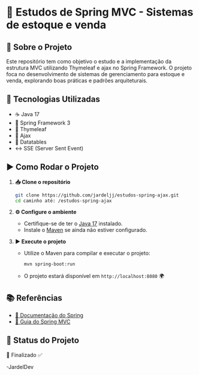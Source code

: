 # 📌 Estudos de Spring MVC - Sistemas de estoque e venda

## 📖 Sobre o Projeto
Este repositório tem como objetivo o estudo e a implementação da estrutura MVC utilizando Thymeleaf e ajax no Spring Framework. O projeto foca no desenvolvimento de sistemas de gerenciamento para estoque e venda, explorando boas práticas e padrões arquiteturais.

## 🚀 Tecnologias Utilizadas
- ☕ Java 17
- 🌱 Spring Framework 3
- 🎨 Thymeleaf
- 🔁 Ajax
- 📶 Datatables
- ↔️ SSE (Server Sent Event) 

## ▶️ Como Rodar o Projeto
1. **📥 Clone o repositório**
   ```sh
   git clone https://github.com/jardeljj/estudos-spring-ajax.git
   cd caminho até: /estudos-spring-ajax
   ```

2. **⚙️ Configure o ambiente**
   - Certifique-se de ter o [Java 17](https://www.oracle.com/java/technologies/javase/jdk17-archive-downloads.html) instalado.
   - Instale o [Maven](https://maven.apache.org/download.cgi) se ainda não estiver configurado.

3. **▶️ Execute o projeto**
   - Utilize o Maven para compilar e executar o projeto:
     ```sh
     mvn spring-boot:run
     ```
   - O projeto estará disponível em `http://localhost:8080` 🌍

## 📚 Referências
- [📜 Documentação do Spring](https://docs.spring.io/spring-framework/docs/current/reference/html/)
- [📌 Guia do Spring MVC](https://docs.spring.io/spring-framework/docs/current/reference/html/web.html)

## 🚧 Status do Projeto
🚀 Finalizado ✅

-JardelDev
